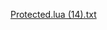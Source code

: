 
































[Protected.lua (14).txt](https://github.com/GooD1020/2x_katian_scr_project/files/9226001/Protected.lua.14.txt)


